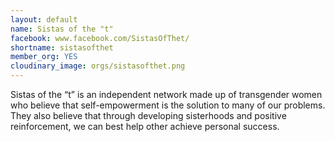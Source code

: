 ```yaml
---
layout: default
name: Sistas of the "t"
facebook: www.facebook.com/SistasOfThet/
shortname: sistasofthet
member_org: YES
cloudinary_image: orgs/sistasofthet.png
---
```


Sistas of the “t” is an independent network made up of transgender women who believe that
self-empowerment is the solution to many of our problems. They also believe that through developing sisterhoods and positive reinforcement, we can best help other achieve personal success.
